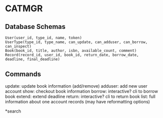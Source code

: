 # CATMGR

## Database Schemas

```
User(user_id, type_id, name, token)
UserType(type_id, type_name, can_update, can_adduser, can_borrow, can_inspect)
Book(book_id, title, author, isbn, available_count, comment)
Record(record_id, user_id, book_id, return_date, borrow_date, deadline, final_deadline)
```

## Commands

update: update book information (add/remove)
adduser: add new user account
show: checkout book information
borrow: interactive? cli to borrow book
extend: extend deadline
return: interactive? cli to return book
list: full information about one account records (may have reformatting options)

*search
